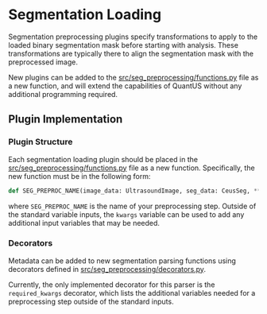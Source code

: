 # Segmentation Loading

Segmentation preprocessing plugins specify transformations to apply to the loaded binary segmentation mask before starting with analysis. These transformations are typically there to align the segmentation mask with the preprocessed image.

New plugins can be added to the [src/seg_preprocessing/functions.py](functions.py) file as a new function, and will extend the capabilities of QuantUS without any additional programming required.

## Plugin Implementation

### Plugin Structure

Each segmentation loading plugin should be placed in the [src/seg_preprocessing/functions.py](functions.py) file as a new function. Specifically, the new function must be in the following form:

```python
def SEG_PREPROC_NAME(image_data: UltrasoundImage, seg_data: CeusSeg, **kwargs) -> CeusSeg:
```

where `SEG_PREPROC_NAME` is the name of your preprocessing step. Outside of the standard variable inputs, the `kwargs` variable can be used to add any additional input variables that may be needed.

### Decorators

Metadata can be added to new segmentation parsing functions using decorators defined in [src/seg_preprocessing/decorators.py](decorators.py).

Currently, the only implemented decorator for this parser is the `required_kwargs` decorator, which lists the additional variables needed for a preprocessing step outside of the standard inputs.
